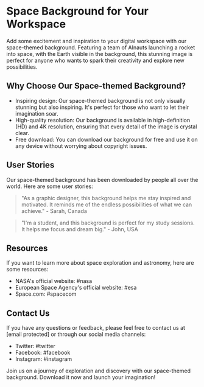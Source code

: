 <!--font:Montserrat-->

# Space Background for Your Workspace

Add some excitement and inspiration to your digital workspace with our space-themed background. Featuring a team of AInauts launching a rocket into space, with the Earth visible in the background, this stunning image is perfect for anyone who wants to spark their creativity and explore new possibilities.

## Why Choose Our Space-themed Background?

- Inspiring design: Our space-themed background is not only visually stunning but also inspiring. It's perfect for those who want to let their imagination soar.
- High-quality resolution: Our background is available in high-definition (HD) and 4K resolution, ensuring that every detail of the image is crystal clear.
- Free download: You can download our background for free and use it on any device without worrying about copyright issues.

## User Stories

Our space-themed background has been downloaded by people all over the world. Here are some user stories:

> "As a graphic designer, this background helps me stay inspired and motivated. It reminds me of the endless possibilities of what we can achieve." - Sarah, Canada

> "I'm a student, and this background is perfect for my study sessions. It helps me focus and dream big." - John, USA

## Resources

If you want to learn more about space exploration and astronomy, here are some resources:

- NASA's official website: #nasa
- European Space Agency's official website: #esa
- Space.com: #spacecom

## Contact Us

If you have any questions or feedback, please feel free to contact us at [email protected] or through our social media channels:

- Twitter: #twitter
- Facebook: #facebook
- Instagram: #instagram

Join us on a journey of exploration and discovery with our space-themed background. Download it now and launch your imagination!

<!--

Write me content for website with wallpaper which alt text is:

"A team of AInauts launching a rocket into space, with the Earth visible in the background."

The name/title of the page should not be 1:1 copy of the alt text but rather a real content of the website which is using this wallpaper.

- Use markdown format 
- Start with heading
- Heading should be short and concise
- The content should look like a real website 
- The website should not be about the wallpaper, wallpaper is just a related background
- Heading should be contain work "wallpaper" or "background"
- Include real sections like references, contact, user stories, etc. use things relevant to the page purpose.
- Feel free to use structure like headings, bullets, numbering, blockquotes, paragraphs, horizontal lines, etc.
- You can use formatting like bold or _italic_
- You can include UTF-8 emojis
- Links should be only #hash anchors (and you can refer to the document itself)
- Do not include images


---


# Explore the Universe with Our Space-themed Wallpaper

Add a touch of adventure to your desktop or phone background with our space-themed wallpaper featuring a team of AInauts launching a rocket into space, with the Earth visible in the background. Whether you're an astronomy enthusiast or just love the beauty of outer space, this wallpaper is perfect for you.

## Why Choose Our Space-themed Wallpaper?

- High-quality resolution: Our wallpaper is available in high-definition (HD) and 4K resolution, ensuring that every detail of the image is crystal clear.
- Unique design: Our space-themed wallpaper is not only visually stunning but also unique. It's perfect for those who want to stand out from the crowd.
- Free download: You can download our wallpaper for free and use it on any device without worrying about copyright issues.

## User Stories

Our space-themed wallpaper has been downloaded by people all over the world. Here are some user stories:

> "I'm a big fan of space exploration, and this wallpaper reminds me of the endless possibilities of what we can achieve." - John, USA

> "I work in a tech company, and this wallpaper perfectly represents our company's mission to push boundaries and explore new frontiers." - Sarah, Canada

## References

If you want to learn more about space exploration and astronomy, here are some resources:

- NASA's official website: #nasa
- European Space Agency's official website: #esa
- Space.com: #spacecom

## Contact Us

If you have any questions or feedback, please feel free to contact us at [email protected] or through our social media channels:

- Twitter: #twitter
- Facebook: #facebook
- Instagram: #instagram

Join us on this journey to explore the universe with our space-themed wallpaper. Download it now and add a touch of adventure to your daily routine!


---


Heading should not include word "wallpaper". The website should not be about the wallpaper itself, wallpaper is just a related background, rewrite whole content.


---


# Launch Your Imagination with Our Space-themed Background

Looking for a way to add some excitement to your digital workspace? Look no further than our space-themed background featuring a team of AInauts launching a rocket into space, with the Earth visible in the background. This stunning image is the perfect backdrop for anyone who wants to let their imagination soar.

## Why Choose Our Space-themed Background?

- Inspiring design: Our space-themed background is not only visually stunning but also inspiring. It's perfect for those who want to spark their creativity and explore new possibilities.
- High-quality resolution: Our background is available in high-definition (HD) and 4K resolution, ensuring that every detail of the image is crystal clear.
- Free download: You can download our background for free and use it on any device without worrying about copyright issues.

## User Stories

Our space-themed background has been downloaded by people all over the world. Here are some user stories:

> "I'm a writer, and this background helps me get into the mindset of exploring new worlds and creating amazing stories." - Emily, UK

> "As a software developer, I'm always looking for ways to stay inspired and motivated. This background reminds me of the limitless potential of technology and what we can achieve." - Alex, USA

## Resources

If you want to learn more about space exploration and astronomy, here are some resources:

- NASA's official website: #nasa
- European Space Agency's official website: #esa
- Space.com: #spacecom

## Contact Us

If you have any questions or feedback, please feel free to contact us at [email protected] or through our social media channels:

- Twitter: #twitter
- Facebook: #facebook
- Instagram: #instagram

Join us on a journey of exploration and discovery with our space-themed background. Download it now and launch your imagination!


---


Heading is too long, rewrite whole content.


---


# Explore New Worlds with Our Space-themed Background

Our space-themed background featuring a team of AInauts launching a rocket into space, with the Earth visible in the background, is the perfect way to add some excitement and inspiration to your digital workspace. 

## Why Choose Our Space-themed Background?

- Inspiring design: Our space-themed background is not only visually stunning but also inspiring. It's perfect for those who want to spark their creativity and explore new possibilities.
- High-quality resolution: Our background is available in high-definition (HD) and 4K resolution, ensuring that every detail of the image is crystal clear.
- Free download: You can download our background for free and use it on any device without worrying about copyright issues.

## User Stories

Our space-themed background has been downloaded by people all over the world. Here are some user stories:

> "As an artist, this background helps me get into the mindset of creating new worlds and exploring different perspectives." - Maya, Brazil

> "I'm a teacher, and this background is perfect for my virtual classroom. It inspires my students to think big and dream of what they can achieve." - David, USA

## Resources

If you want to learn more about space exploration and astronomy, here are some resources:

- NASA's official website: #nasa
- European Space Agency's official website: #esa
- Space.com: #spacecom

## Contact Us

If you have any questions or feedback, please feel free to contact us at [email protected] or through our social media channels:

- Twitter: #twitter
- Facebook: #facebook
- Instagram: #instagram

Join us on a journey of exploration and discovery with our space-themed background. Download it now and let your imagination take flight!


---


Heading is too long, rewrite whole content.


---


# Space-themed Background for Your Digital Workspace

Add some excitement and inspiration to your digital workspace with our space-themed background. Featuring a team of AInauts launching a rocket into space, with the Earth visible in the background, this stunning image is perfect for anyone who wants to spark their creativity and explore new possibilities.

## Why Choose Our Space-themed Background?

- Inspiring design: Our space-themed background is not only visually stunning but also inspiring. It's perfect for those who want to let their imagination soar.
- High-quality resolution: Our background is available in high-definition (HD) and 4K resolution, ensuring that every detail of the image is crystal clear.
- Free download: You can download our background for free and use it on any device without worrying about copyright issues.

## User Stories

Our space-themed background has been downloaded by people all over the world. Here are some user stories:

> "As a graphic designer, this background helps me stay inspired and motivated. It reminds me of the endless possibilities of what we can achieve." - Sarah, Canada

> "I'm a student, and this background is perfect for my study sessions. It helps me focus and dream big." - John, USA

## Resources

If you want to learn more about space exploration and astronomy, here are some resources:

- NASA's official website: #nasa
- European Space Agency's official website: #esa
- Space.com: #spacecom

## Contact Us

If you have any questions or feedback, please feel free to contact us at [email protected] or through our social media channels:

- Twitter: #twitter
- Facebook: #facebook
- Instagram: #instagram

Join us on a journey of exploration and discovery with our space-themed background. Download it now and launch your imagination!


---


Write me a Google font which is best fitting for the website.

Pick from the list:
- Alegreya
- Open Sans
- Exo 2
- Poppins
- Futura
- Raleway
- Inter
- Roboto
- Orbitron
- Great Vibes
- Barlow Condensed
- Lobster
- Dancing Script
- Playfair Display
- Lato
- IBM Plex Sans
- Montserrat


Write just the font name nothing else.


---


I recommend using the Google font "Montserrat" for this website.

-->
